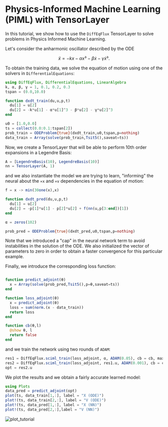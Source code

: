 # Physics-Informed Machine Learning (PIML) with TensorLayer

In this tutorial, we show how to use the `DiffEqFlux` TensorLayer to solve problems
in Physics Informed Machine Learning.

Let's consider the anharmonic oscillator described by the ODE

```math
ẍ = - kx - αx³ - βẋ -γẋ³.
```

To obtain the training data, we solve the equation of motion using one of the
solvers in `DifferentialEquations`:

```julia
using DiffEqFlux, DifferentialEquations, LinearAlgebra
k, α, β, γ = 1, 0.1, 0.2, 0.3
tspan = (0.0,10.0)

function dxdt_train(du,u,p,t)
  du[1] = u[2]
  du[2] = -k*u[1] - α*u[1]^3 - β*u[2] - γ*u[2]^3
end

u0 = [1.0,0.0]
ts = collect(0.0:0.1:tspan[2])
prob_train = ODEProblem{true}(dxdt_train,u0,tspan,p=nothing)
data_train = Array(solve(prob_train,Tsit5(),saveat=ts))
```

Now, we create a TensorLayer that will be able to perform 10th order expansions in
a Legendre Basis:

```julia
A = [LegendreBasis(10), LegendreBasis(10)]
nn = TensorLayer(A, 1)
```

and we also instantiate the model we are trying to learn, "informing" the neural
about the `∝x` and `∝v` dependencies in the equation of motion:

```julia
f = x -> min(30one(x),x)

function dxdt_pred(du,u,p,t)
  du[1] = u[2]
  du[2] = -p[1]*u[1] - p[2]*u[2] + f(nn(u,p[3:end])[1])
end

α = zeros(102)

prob_pred = ODEProblem{true}(dxdt_pred,u0,tspan,p=nothing)
```

Note that we introduced a "cap" in the neural network term to avoid instabilities
in the solution of the ODE. We also initialized the vector of parameters to zero
in order to obtain a faster convergence for this particular example.

Finally, we introduce the corresponding loss function:

```julia

function predict_adjoint(θ)
  x = Array(solve(prob_pred,Tsit5(),p=θ,saveat=ts))
end

function loss_adjoint(θ)
  x = predict_adjoint(θ)
  loss = sum(norm.(x - data_train))
  return loss
end

function cb(θ,l)
  @show θ, l
  return false
end
```

and we train the network using two rounds of `ADAM`:

```julia
res1 = DiffEqFlux.sciml_train(loss_adjoint, α, ADAM(0.05), cb = cb, maxiters = 150)
res2 = DiffEqFlux.sciml_train(loss_adjoint, res1.u, ADAM(0.001), cb = cb,maxiters = 150)
opt = res2.u
```

We plot the results and we obtain a fairly accurate learned model:

```julia
using Plots
data_pred = predict_adjoint(opt)
plot(ts, data_train[1,:], label = "X (ODE)")
plot!(ts, data_train[2,:], label = "V (ODE)")
plot!(ts, data_pred[1,:], label = "X (NN)")
plot!(ts, data_pred[2,:],label = "V (NN)")
```

![plot_tutorial](https://user-images.githubusercontent.com/61364108/85925795-e2d5e680-b868-11ea-9816-29f8125c8cb5.png)
